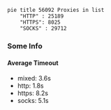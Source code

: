 
```mermaid
pie title 56092 Proxies in list
    "HTTP" : 25189
    "HTTPS": 8025
    "SOCKS" : 29712
```

### Some Info
#### Average Timeout

- mixed: 3.6s
- http: 1.8s
- https: 8.2s
- socks: 5.1s